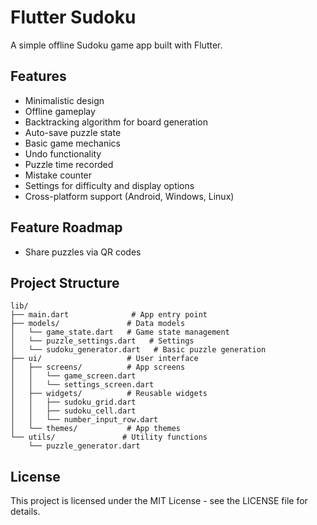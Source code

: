 # Flutter Sudoku

A simple offline Sudoku game app built with Flutter.

## Features

- Minimalistic design
- Offline gameplay
- Backtracking algorithm for board generation
- Auto-save puzzle state
- Basic game mechanics
- Undo functionality
- Puzzle time recorded
- Mistake counter
- Settings for difficulty and display options
- Cross-platform support (Android, Windows, Linux)

## Feature Roadmap
- Share puzzles via QR codes

## Project Structure

```
lib/
├── main.dart              # App entry point
├── models/               # Data models
│   └── game_state.dart   # Game state management
│   └── puzzle_settings.dart   # Settings
│   └── sudoku_generator.dart   # Basic puzzle generation 
├── ui/                   # User interface
│   ├── screens/          # App screens
│   │   └── game_screen.dart
│   │   └── settings_screen.dart
│   ├── widgets/          # Reusable widgets
│   │   ├── sudoku_grid.dart
│   │   ├── sudoku_cell.dart
│   │   └── number_input_row.dart
│   └── themes/           # App themes
└── utils/               # Utility functions
    └── puzzle_generator.dart
```


## License

This project is licensed under the MIT License - see the LICENSE file for details. 